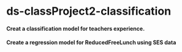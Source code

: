 # ds-classProject2-classification
#### Creat a classification model for teachers experience.
#### Create a regression model for ReducedFreeLunch using SES data

